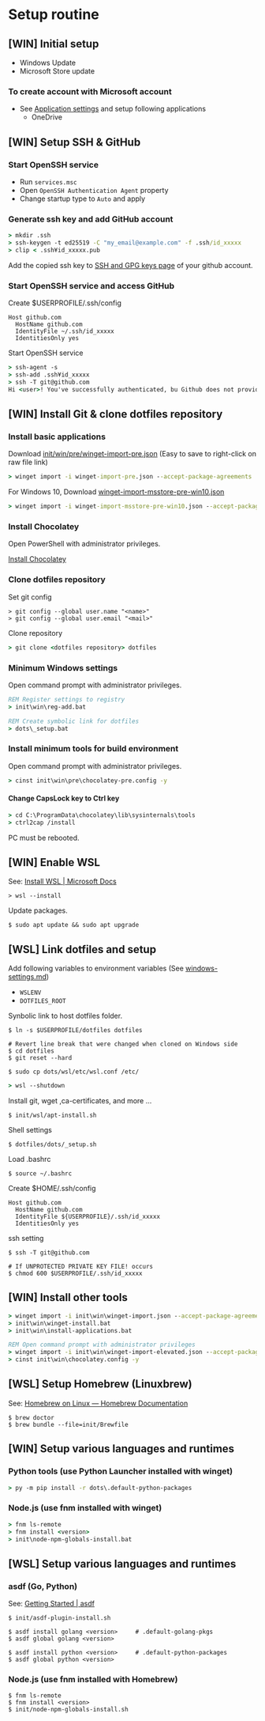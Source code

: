 Setup routine
=============

**[WIN]** Initial setup
-----------------------

* Windows Update
* Microsoft Store update

### To create account with Microsoft account

* See [Application settings](windows-apps-setting.md) and setup following applications
  * OneDrive


**[WIN]** Setup SSH & GitHub
-----------------------------

### Start OpenSSH service

* Run `services.msc`
* Open `OpenSSH Authentication Agent` property
* Change startup type to `Auto` and apply

### Generate ssh key and add GitHub account

```bat
> mkdir .ssh
> ssh-keygen -t ed25519 -C "my_email@example.com" -f .ssh/id_xxxxx
> clip < .ssh¥id_xxxxx.pub
```

Add the copied ssh key to [SSH and GPG keys page](https://github.com/settings/keys) of your github account.

### Start OpenSSH service and access GitHub

Create $USERPROFILE/.ssh/config

```
Host github.com
  HostName github.com
  IdentityFile ~/.ssh/id_xxxxx
  IdentitiesOnly yes
```

Start OpenSSH service

```bat
> ssh-agent -s
> ssh-add .ssh¥id_xxxxx
> ssh -T git@github.com
Hi <user>! You've successfully authenticated, bu Github does not provide shell access.
```


**[WIN]** Install Git & clone dotfiles repository
--------------------------------------------------

### Install basic applications

Download [init/win/pre/winget-import-pre.json](../init/win/pre/winget-import-pre.json) (Easy to save to right-click on raw file link)


```bat
> winget import -i winget-import-pre.json --accept-package-agreements
```

For Windows 10, Download [winget-import-msstore-pre-win10.json](../init/win/pre/winget-import-msstore-pre-win10.json)

```bat
> winget import -i winget-import-msstore-pre-win10.json --accept-package-agreements
```

### Install Chocolatey

Open PowerShell with administrator privileges.

[Install Chocolatey](https://chocolatey.org/install#individual)


### Clone dotfiles repository

Set git config

```
> git config --global user.name "<name>"
> git config --global user.email "<mail>"
```

Clone repository

```bat
> git clone <dotfiles repository> dotfiles
```

### Minimum Windows settings

Open command prompt with administrator privileges.

```bat
REM Register settings to registry
> init\win\reg-add.bat

REM Create symbolic link for dotfiles
> dots\_setup.bat
```
### Install minimum tools for build environment

Open command prompt with administrator privileges.

```bat
> cinst init\win\pre\chocolatey-pre.config -y
```

#### Change CapsLock key to Ctrl key

```bat
> cd C:\ProgramData\chocolatey\lib\sysinternals\tools
> ctrl2cap /install
```

PC must be rebooted.


**[WIN]** Enable WSL
---------------------

See: [Install WSL | Microsoft Docs](https://docs.microsoft.com/en-us/windows/wsl/install)

```
> wsl --install
```

Update packages.

```shell
$ sudo apt update && sudo apt upgrade
```


**[WSL]** Link dotfiles and setup
---------------------------------

Add following variables to environment variables (See [windows-settings.md](windows-settings.md)) 

* `WSLENV`
* `DOTFILES_ROOT`

Synbolic link to host dotfiles folder.

```shell
$ ln -s $USERPROFILE/dotfiles dotfiles

# Revert line break that were changed when cloned on Windows side
$ cd dotfiles
$ git reset --hard

$ sudo cp dots/wsl/etc/wsl.conf /etc/
```

```bat
> wsl --shutdown
```

Install git, wget ,ca-certificates, and more ...

```shell
$ init/wsl/apt-install.sh
```

Shell settings

```shell
$ dotfiles/dots/_setup.sh
```

Load .bashrc

```shell
$ source ~/.bashrc
```

Create $HOME/.ssh/config

```
Host github.com
  HostName github.com
  IdentityFile ${USERPROFILE}/.ssh/id_xxxxx
  IdentitiesOnly yes
```

ssh setting

```shell
$ ssh -T git@github.com

# If UNPROTECTED PRIVATE KEY FILE! occurs
$ chmod 600 $USERPROFILE/.ssh/id_xxxxx
```


**[WIN]** Install other tools
-------------------------------

```bat
> winget import -i init\win\winget-import.json --accept-package-agreements
> init\win\winget-install.bat
> init\win\install-applications.bat

REM Open command prompt with administrator privileges
> winget import -i init\win\winget-import-elevated.json --accept-package-agreements
> cinst init\win\chocolatey.config -y
```


**[WSL]** Setup Homebrew (Linuxbrew)
------------------------------------

See: [Homebrew on Linux — Homebrew Documentation](https://docs.brew.sh/Homebrew-on-Linux)

```shell
$ brew doctor
$ brew bundle --file=init/Brewfile
```


**[WIN]** Setup various languages and runtimes
-----------------------------------------------

### Python tools (use Python Launcher installed with winget)

```bat
> py -m pip install -r dots\.default-python-packages
```

### Node.js (use fnm installed with winget)

```bat
> fnm ls-remote
> fnm install <version>
> init\node-npm-globals-install.bat
```


**[WSL]** Setup various languages and runtimes
----------------------------------------------

### asdf (Go, Python)

See: [Getting Started | asdf](https://asdf-vm.com/guide/getting-started.html)

```shell
$ init/asdf-plugin-install.sh

$ asdf install golang <version>     # .default-golang-pkgs
$ asdf global golang <version>

$ asdf install python <version>     # .default-python-packages
$ asdf global python <version>
```

### Node.js (use fnm installed with Homebrew)

```shell
$ fnm ls-remote
$ fnm install <version>
$ init/node-npm-globals-install.sh
```
